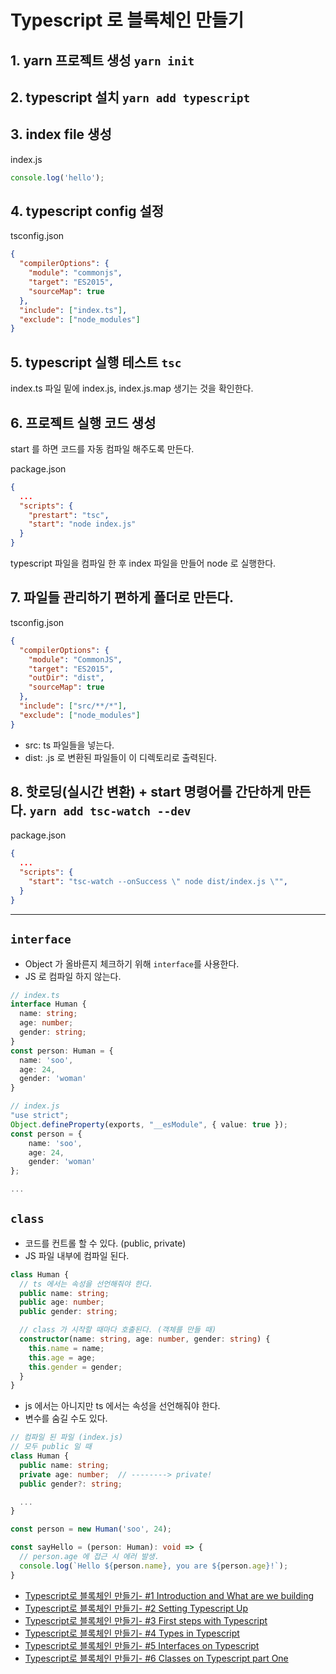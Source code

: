 # Typescript 로 블록체인 만들기

## 1. yarn 프로젝트 생성 `yarn init`

## 2. typescript 설치 `yarn add typescript`

## 3. index file 생성

index.js
```js
console.log('hello');
```

## 4. typescript config 설정
tsconfig.json
```json
{
  "compilerOptions": {
    "module": "commonjs",
    "target": "ES2015",
    "sourceMap": true
  },
  "include": ["index.ts"],
  "exclude": ["node_modules"]
}
```

## 5. typescript 실행 테스트 `tsc`
index.ts 파일 밑에 index.js, index.js.map 생기는 것을 확인한다.

## 6. 프로젝트 실행 코드 생성
start 를 하면 코드를 자동 컴파일 해주도록 만든다.

package.json
```json
{
  ...
  "scripts": {
    "prestart": "tsc",
    "start": "node index.js"
  }
}
```` 

typescript 파일을 컴파일 한 후 index 파일을 만들어 node 로 실행한다.

## 7. 파일들 관리하기 편하게 폴더로 만든다.

tsconfig.json
```json
{
  "compilerOptions": {
    "module": "CommonJS",
    "target": "ES2015",
    "outDir": "dist",
    "sourceMap": true
  },
  "include": ["src/**/*"],
  "exclude": ["node_modules"]
}
```

- src: ts 파일들을 넣는다.
- dist: .js 로 변환된 파일들이 이 디렉토리로 출력된다.

## 8. 핫로딩(실시간 변환) + start 명령어를 간단하게 만든다. `yarn add tsc-watch --dev` 

package.json
```json
{
  ...
  "scripts": {
    "start": "tsc-watch --onSuccess \" node dist/index.js \"",
  }
}
````

---

## `interface`

- Object 가 올바른지 체크하기 위해 `interface`를 사용한다.
- JS 로 컴파일 하지 않는다.

```ts
// index.ts
interface Human {
  name: string;
  age: number;
  gender: string;
}
const person: Human = {
  name: 'soo',
  age: 24,
  gender: 'woman'
}

// index.js
"use strict";
Object.defineProperty(exports, "__esModule", { value: true });
const person = {
    name: 'soo',
    age: 24,
    gender: 'woman'
};

...
```

## `class`

- 코드를 컨트롤 할 수 있다. (public, private)  
- JS 파일 내부에 컴파일 된다.

```ts
class Human {
  // ts 에서는 속성을 선언해줘야 한다.
  public name: string;
  public age: number;
  public gender: string;

  // class 가 시작할 때마다 호출된다. (객체를 만들 때) 
  constructor(name: string, age: number, gender: string) {
    this.name = name;    
    this.age = age;    
    this.gender = gender;    
  }
}
```
- js 에서는 아니지만 ts 에서는 속성을 선언해줘야 한다.
- 변수를 숨길 수도 있다.
```ts
// 컴파일 된 파일 (index.js)
// 모두 public 일 때
class Human {
  public name: string;
  private age: number;  // --------> private!
  public gender?: string;

  ...
}

const person = new Human('soo', 24);

const sayHello = (person: Human): void => {
  // person.age 에 접근 시 에러 발생.
  console.log(`Hello ${person.name}, you are ${person.age}!`);
}
```

- [Typescript로 블록체인 만들기- #1 Introduction and What are we building](https://www.youtube.com/watch?v=7wAhwv2Rbxw)
- [Typescript로 블록체인 만들기- #2 Setting Typescript Up](https://www.youtube.com/watch?v=-dyrcJr5NiQ)
- [Typescript로 블록체인 만들기- #3 First steps with Typescript](https://www.youtube.com/watch?v=l-rpsjE13KI)
- [Typescript로 블록체인 만들기- #4 Types in Typescript](https://www.youtube.com/watch?v=uEicpgp13tI)
- [Typescript로 블록체인 만들기- #5 Interfaces on Typescript](https://www.youtube.com/watch?v=WYi0MNHEBsM)
- [Typescript로 블록체인 만들기- #6 Classes on Typescript part One](https://www.youtube.com/watch?v=J7FrKaspoNE)
